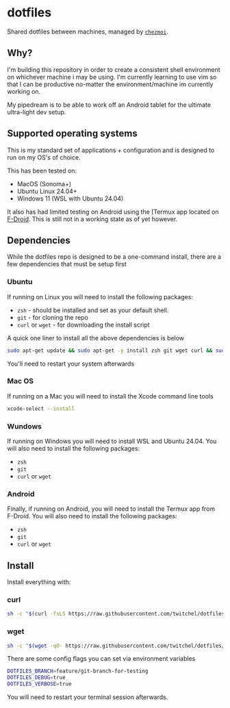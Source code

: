 # dotfiles

Shared dotfiles between machines, managed by [`chezmoi`](https://github.com/twpayne/chezmoi).

## Why?

I'm building this repository in order to create a consistent shell environment
on whichever machine i may be using. I'm currently learning to use vim so that
I can be productive no-matter the environment/machine im currently working on.

My pipedream is to be able to work off an Android tablet for the ultimate
ultra-light dev setup.

## Supported operating systems

This is my standard set of applications + configuration and is designed to run
on my OS's of choice.

This has been tested on:

- MacOS (Sonoma+)
- Ubuntu Linux 24.04+
- Windows 11 (WSL with Ubuntu 24.04)

It also has had limited testing on Android using the [Termux app located on
[F-Droid](https://f-droid.org/en/packages/com.termux/). This is still not in a
working state as of yet however.

## Dependencies

While the dotfiles repo is designed to be a one-command install, there are a
few dependencies that must be setup first

### Ubuntu

If running on Linux you will need to install the following packages:

- `zsh` - should be installed and set as your default shell.
- `git` - for cloning the repo
- `curl` or `wget` - for downloading the install script

A quick one liner to install all the above dependencies is below

```bash
sudo apt-get update && sudo apt-get -y install zsh git wget curl && sudo chsh -s /usr/bin/zsh $(whoami)
```

You'll need to restart your system afterwards

### Mac OS

If running on a Mac you will need to install the Xcode command line tools

```bash
xcode-select --install
```

### Wundows

If running on Windows you will need to install WSL and Ubuntu 24.04. You will
also need to install the following packages:

- `zsh`
- `git`
- `curl` or `wget`

### Android

Finally, if running on Android, you will need to install the Termux app from
F-Droid. You will also need to install the following packages:

- `zsh`
- `git`
- `curl` or `wget`

## Install

Install everything with:

### curl

```bash
sh -c "$(curl -fsLS https://raw.githubusercontent.com/twitchel/dotfiles/master/install.sh)"
```

### wget

```bash
sh -c "$(wget -qO- https://raw.githubusercontent.com/twitchel/dotfiles/master/install.sh)"
```

There are some config flags you can set via environment variables

```bash
DOTFILES_BRANCH=feature/git-branch-for-testing
DOTFILES_DEBUG=true
DOTFILES_VERBOSE=true
```

You will need to restart your terminal session afterwards.
